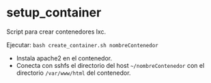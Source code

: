 # setup_container

Script para crear contenedores lxc. 

Ejecutar:
  `bash create_container.sh nombreContenedor`

- Instala apache2 en el contenedor.
- Conecta con sshfs el directorio del host `~/nombreContenedor` con el directorio `/var/www/html` del contenedor.
